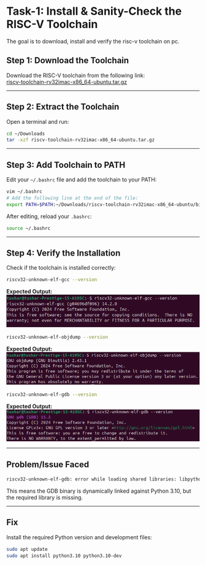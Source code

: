 # Task-1: Install & Sanity-Check the RISC-V Toolchain

The goal is to download, install and verify the risc-v toolchain on pc.

## Step 1: Download the Toolchain

Download the RISC-V toolchain from the following link:  
[riscv-toolchain-rv32imac-x86_64-ubuntu.tar.gz](https://vsd-labs.sgp1.cdn.digitaloceanspaces.com/vsd-labs/riscv-toolchain-rv32imac-x86_64-ubuntu.tar.gz)

---

## Step 2: Extract the Toolchain

Open a terminal and run:
```bash
cd ~/Downloads
tar -xzf riscv-toolchain-rv32imac-x86_64-ubuntu.tar.gz
```

---

## Step 3: Add Toolchain to PATH

Edit your `~/.bashrc` file and add the toolchain to your PATH:
```bash
vim ~/.bashrc
# Add the following line at the end of the file:
export PATH=$PATH:~/Downloads/riscv-toolchain-rv32imac-x86_64-ubuntu/bin
```
After editing, reload your `.bashrc`:
```bash
source ~/.bashrc
```

---

## Step 4: Verify the Installation

Check if the toolchain is installed correctly:

```bash
riscv32-unknown-elf-gcc --version
```
**Expected Output:**  
![GCC](./assets/Task-1/gcc.png)

```bash
riscv32-unknown-elf-objdump --version
```
**Expected Output:**  
![ObjDump](./assets/Task-1/objdump.png)

```bash
riscv32-unknown-elf-gdb --version
```
**Expected Output:**  
![GDB](./assets/Task-1/gdb.png)

---

## Problem/Issue Faced

```bash
riscv32-unknown-elf-gdb: error while loading shared libraries: libpython3.10.so.1.0: cannot open shared object file: No such file or directory
```
This means the GDB binary is dynamically linked against Python 3.10, but the required library is missing.

---

## Fix

Install the required Python version and development files:
```bash
sudo apt update
sudo apt install python3.10 python3.10-dev
```
